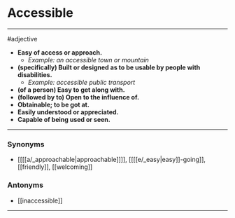 # Accessible
---
#adjective
- **Easy of access or approach.**
	- _Example: an accessible town or mountain_
- **(specifically) Built or designed as to be usable by people with disabilities.**
	- _Example: accessible public transport_
- **(of a person) Easy to get along with.**
- **(followed by to) Open to the influence of.**
- **Obtainable; to be got at.**
- **Easily understood or appreciated.**
- **Capable of being used or seen.**
---
### Synonyms
- [[[[a/_approachable|approachable]]]], [[[[e/_easy|easy]]-going]], [[friendly]], [[welcoming]]
### Antonyms
- [[inaccessible]]
---
